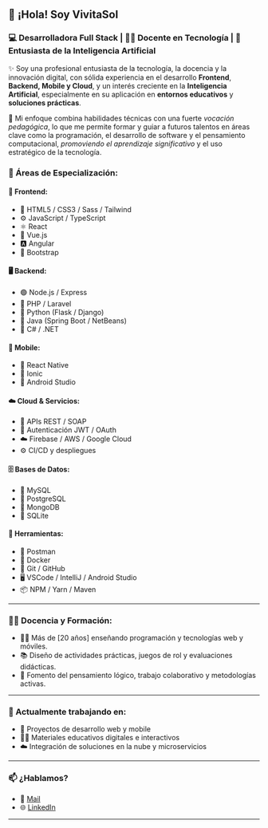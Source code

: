  ## 👋 ¡Hola! Soy VivitaSol
 ### 💻 Desarrolladora Full Stack | 👩‍🏫 Docente en Tecnología | 🤖 Entusiasta de la Inteligencia Artificial

✨ Soy una profesional entusiasta de la tecnología, la docencia y la innovación digital, con sólida experiencia en el desarrollo **Frontend**, **Backend, Mobile y Cloud**, y un interés creciente en la **Inteligencia Artificial**, especialmente en su aplicación en **entornos educativos** y **soluciones prácticas**.

🎯 Mi enfoque combina habilidades técnicas con una fuerte *vocación pedagógica*, lo que me permite formar y guiar a futuros talentos en áreas clave como la programación, el desarrollo de software y el pensamiento computacional, *promoviendo el aprendizaje significativo* y el uso estratégico de la tecnología.

 ### 🌟 Áreas de Especialización:

#### 🎨 Frontend:
- 🧱 HTML5 / CSS3 / Sass / Tailwind
- ⚙️ JavaScript / TypeScript
- ⚛️ React
- 🔮 Vue.js
- 🅰️ Angular
- 🧩 Bootstrap

#### 🖥️ Backend:
- 🟢 Node.js / Express  
- 🐘 PHP / Laravel  
- 🐍 Python (Flask / Django)  
- 🌱 Java (Spring Boot / NetBeans)  
- 💠 C# / .NET 

#### 📱 Mobile:
- 📱 React Native
- 🔷 Ionic
- 🤖 Android Studio

#### ☁️ Cloud & Servicios:
- 🔌 APIs REST / SOAP
- 🔐 Autenticación JWT / OAuth
- ☁️ Firebase / AWS / Google Cloud
- ⚙️ CI/CD y despliegues

#### 🗄️ Bases de Datos:
- 🐬 MySQL
- 🐘 PostgreSQL
- 🍃 MongoDB
- 🔸 SQLite

#### 🧰 Herramientas:
- 🧪 Postman
- 🐳 Docker
- 🧠 Git / GitHub
- 🖥️ VSCode / IntelliJ / Android Studio
- 📦 NPM / Yarn / Maven

---

### 👩‍🏫 Docencia y Formación:

- 👩‍🏫 Más de [20 años] enseñando programación y tecnologías web y móviles.
- 📚 Diseño de actividades prácticas, juegos de rol y evaluaciones didácticas.
- 🧠 Fomento del pensamiento lógico, trabajo colaborativo y metodologías activas.

---

### 🚀 Actualmente trabajando en:
- 🧭 Proyectos de desarrollo web y mobile
- 🧑‍🏫 Materiales educativos digitales e interactivos
- ☁️ Integración de soluciones en la nube y microservicios

---

### 📫 ¿Hablamos?
- 📧 [Mail](vivisol.plopez@gmail.com)
- 🌐 [LinkedIn](https://www.linkedin.com/in/viviana-poblete-l%C3%B3pez-593867169) 

---








 
